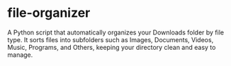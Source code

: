 # file-organizer
A Python script that automatically organizes your Downloads folder by file type. It sorts files into subfolders such as Images, Documents, Videos, Music, Programs, and Others, keeping your directory clean and easy to manage.
